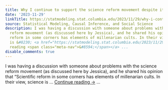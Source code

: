 ```yaml
---
title: Why I continue to support the science reform movement despite its flaws
date: '2023-11-29'
linkTitle: https://statmodeling.stat.columbia.edu/2023/11/29/why-i-continue-to-support-the-science-reform-movement-despite-its-flaws/
source: Statistical Modeling, Causal Inference, and Social Science
description: I was having a discussion with someone about problems with the science
  reform movement (as discussed here by Jessica), and he shared his opinion that &#8220;Scientific
  reform in some corners has elements of millenarian cults. In their view, science
  is &#8230; <a href="https://statmodeling.stat.columbia.edu/2023/11/29/why-i-continue-to-support-the-science-reform-movement-despite-its-flaws/">Continue
  reading <span class="meta-nav">&#8594;</span></a> ...
disable_comments: true
---
```

I was having a discussion with someone about problems with the science reform movement (as discussed here by Jessica), and he shared his opinion that &#8220;Scientific reform in some corners has elements of millenarian cults. In their view, science is &#8230; <a href="https://statmodeling.stat.columbia.edu/2023/11/29/why-i-continue-to-support-the-science-reform-movement-despite-its-flaws/">Continue reading <span class="meta-nav">&#8594;</span></a> ...